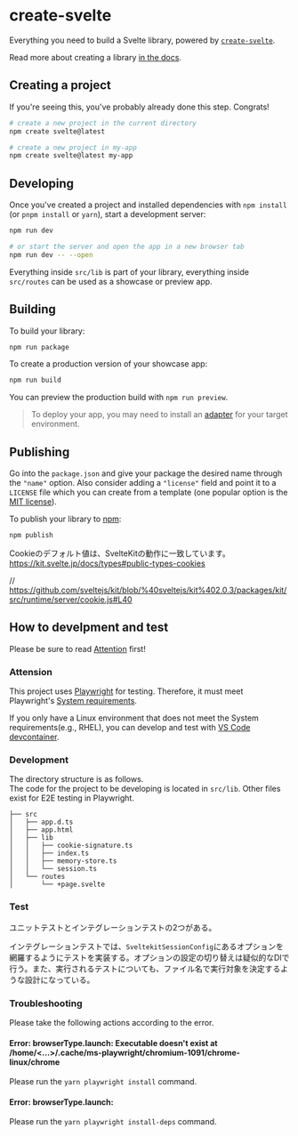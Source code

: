 # create-svelte

Everything you need to build a Svelte library, powered by [`create-svelte`](https://github.com/sveltejs/kit/tree/master/packages/create-svelte).

Read more about creating a library [in the docs](https://kit.svelte.dev/docs/packaging).

## Creating a project

If you're seeing this, you've probably already done this step. Congrats!

```bash
# create a new project in the current directory
npm create svelte@latest

# create a new project in my-app
npm create svelte@latest my-app
```

## Developing

Once you've created a project and installed dependencies with `npm install` (or `pnpm install` or `yarn`), start a development server:

```bash
npm run dev

# or start the server and open the app in a new browser tab
npm run dev -- --open
```

Everything inside `src/lib` is part of your library, everything inside `src/routes` can be used as a showcase or preview app.

## Building

To build your library:

```bash
npm run package
```

To create a production version of your showcase app:

```bash
npm run build
```

You can preview the production build with `npm run preview`.

> To deploy your app, you may need to install an [adapter](https://kit.svelte.dev/docs/adapters) for your target environment.

## Publishing

Go into the `package.json` and give your package the desired name through the `"name"` option. Also consider adding a `"license"` field and point it to a `LICENSE` file which you can create from a template (one popular option is the [MIT license](https://opensource.org/license/mit/)).

To publish your library to [npm](https://www.npmjs.com):

```bash
npm publish
```

Cookieのデフォルト値は、SvelteKitの動作に一致しています。
https://kit.svelte.jp/docs/types#public-types-cookies

// https://github.com/sveltejs/kit/blob/%40sveltejs/kit%402.0.3/packages/kit/src/runtime/server/cookie.js#L40

## How to develpment and test

Please be sure to read [Attention](#attension) first!

### Attension

This project uses [Playwright](https://playwright.dev/) for testing. Therefore, it must meet Playwright's [System requirements](https://playwright.dev/docs/intro#system-requirements).

If you only have a Linux environment that does not meet the System requirements(e.g., RHEL), you can develop and test with [VS Code devcontainer](https://code.visualstudio.com/docs/devcontainers/containers).

### Development

The directory structure is as follows.  
The code for the project to be developing is located in `src/lib`. Other files exist for E2E testing in Playwright.

```console
├── src
│   ├── app.d.ts
│   ├── app.html
│   ├── lib
│   │   ├── cookie-signature.ts
│   │   ├── index.ts
│   │   ├── memory-store.ts
│   │   └── session.ts
│   └── routes
│       └── +page.svelte
```

### Test

ユニットテストとインテグレーションテストの2つがある。

インテグレーションテストでは、`SveltekitSessionConfig`にあるオプションを網羅するようにテストを実装する。オプションの設定の切り替えは疑似的なDIで行う。また、実行されるテストについても、ファイル名で実行対象を決定するような設計になっている。

### Troubleshooting

Please take the following actions according to the error.

#### Error: browserType.launch: Executable doesn't exist at /home/<...>/.cache/ms-playwright/chromium-1091/chrome-linux/chrome

Please run the `yarn playwright install` command.

#### Error: browserType.launch:

Please run the `yarn playwright install-deps` command.
